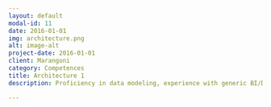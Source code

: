 ```yaml
---
layout: default
modal-id: 11
date: 2016-01-01
img: architecture.png
alt: image-alt
project-date: 2016-01-01
client: Marangoni
category: Competences
title: Architecture 1
description: Proficiency in data modeling, experience with generic BI/DWH architectures.

---
```

